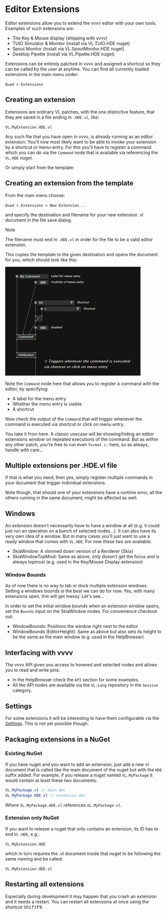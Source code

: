 # Editor Extensions

Editor extensions allow you to extend the vvvv editor with your own tools. Examples of such extensions are:

- The Key & Mouse display (shipping with vvvv)
- TUIO Simulator & Monitor (install via VL.TUIO.HDE nuget)
- Spout Monitor (install via VL.SpoutMonitor.HDE nuget)
- Desktop Pipette (install via VL.Pipette.HDE nuget)

Extensions can be entirely patched in vvvv and assigned a shortcut so they can be called by the user at anytime. You can find all currently loaded extensions in the main menu under:

`Quad > Extensions`

## Creating an extension

Extensions are ordinary VL patches, with the one distinctive feature, that they are saved in a file ending in `.HDE.vl`, like:

`VL.MyExtension.HDE.vl`

Any such file that you have open in vvvv, is already running as an editor extension. You'll now most likely want to be able to invoke your extension by a shortcut or menu-entry. For this you'll have to register a command which you can do via the `Command` node that is available via referencing the `VL.HDE` nuget. 

Or simply start from the template:

## Creating an extension from the template

From the main menu choose:

`Quad > Extensions > New Extension...`

and specify the destination and filename for your new extension .vl document in the file save dialog.

> [!NOTE]
> The filename must end in `.HDE.vl` in order for the file to be a valid editor extension.

This copies the template to the given destination and opens the document for you, which should look like this:

![](../../images/reference/extending/extension-command.png)

Note the `Command` node here that allows you to register a command with the editor, by specifying:
- A label for the menu entry
- Whether the menu entry is visible
- A shortcut

Now check the output of the `Command` that will trigger whenever the command is executed via shortcut or click on menu entry.

You take it from here. A classic usecase will be showing/hiding an editor extensions window on repeated executions of the command. But as within any other patch, you're free to run even `format c:` here, so as always, handle with care...

## Multiple extensions per .HDE.vl file
If that is what you need, then yes, simply register multiple commands in your document that trigger individual extensions.

Note though, that should one of your extensions have a runtime error, all the others running in the same document, might be affected as well. 

## Windows

An extension doesn't necessarily have to have a window at all (e.g. it could just run an operation on a bunch of selected nodes...). It can also have its very own idea of a window. But in many cases you'll just want to use a ready window that comes with `VL.HDE`. For now these two are available:

* SkiaWindow: A slimmed down version of a Renderer [Skia]
* SkiaWindowTopMost: Same as above, only doesn't get the focus and is always topmost (e.g. used in the Key/Mouse Display extension)

### Window Bounds

As of now there is no way to tab or dock multiple extension windows. Setting a windows bounds is the best we can do for now. Yes, with many extensions open, this will get messy. Let's see...

In order to set the initial window bounds when an extension window opens, set the `Bounds` input on the SkiaWindow nodes. For convenience checkout out:

* WindowBounds: Positions the window right next to the editor
* WindowBounds (EditorHeight): Same as above but also sets its height to be the same as the main window (e.g. used in the HelpBrowser)

## Interfacing with vvvv
The vvvv API gives you access to hovered and selected nodes and allows you to read and write pins. 
* In the HelpBrowser check the `API` section for some examples. 
* All the API nodes are available via the `VL.Lang` repository in the `Session` category.

## Settings
For some extensions it will be interesting to have them configurable via the [Settings](../hde/settings.md). This is not yet possible though. 

## Packaging extensions in a NuGet
### Existing NuGet
If you have nuget and you want to add an extension, just add a new vl document that is called like the main document of the nuget but with the `HDE` suffix added. For example, if you release a nuget named `VL.MyPackage` it would contain at least these two documents:
```c#
VL.MyPackage.vl // main doc
VL.MyPackage.HDE.vl // extension doc
```
Where `VL.MyPackage.HDE.vl` references `VL.MyPackage.vl`.

### Extension only NuGet
If you want to release a nuget that only contains an extension, its ID has to end in `.HDE`, e.g.:

`VL.MyExtension.HDE`

which in turn requires the .vl document inside that nuget to be following the same naming and be called:

`VL.MyExtension.HDE.vl`

## Restarting all extensions
Especially during development it may happen that you crash an extension and it needs a restart. You can restart all extensions at once using the shortcut <span class="keyseq"><kbd>Shift</kbd><kbd>F9</kbd></span>.